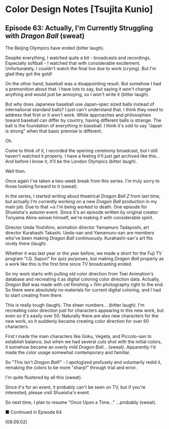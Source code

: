 # Color Design Notes [Tsujita Kunio]

## Episode 63: Actually, I'm Currently Struggling with *Dragon Ball* (sweat)

The Beijing Olympics have ended (bitter laugh).

Despite everything, I watched quite a bit - broadcasts and recordings. Especially softball - I watched that with considerable excitement. Unfortunately, I couldn't watch the final live due to work (crying). But I'm glad they got the gold!

On the other hand, baseball was a disappointing result. But somehow I had a premonition about that. I have lots to say, but saying it won't change anything and would just be annoying, so I won't write it (bitter laugh).

But why does Japanese baseball use Japan-spec sized balls instead of international standard balls? I just can't understand that. I think they need to address that first or it won't work. While approaches and philosophies toward baseball can differ by country, having different balls is strange. The ball is the foundation of everything in baseball. I think it's odd to say "Japan is strong" when that basic premise is different.

Oh.

Come to think of it, I recorded the opening ceremony broadcast, but I still haven't watched it properly. I have a feeling it'll just get archived like this... And before I know it, it'll be the London Olympics (bitter laugh).

Well then.

Once again I've taken a two-week break from this series. I'm truly sorry to those looking forward to it (sweat).

In the series, I started writing about theatrical *Dragon Ball Z* from last time, but actually I'm currently working on a new *Dragon Ball* production in my main job. Due to that +α I'm being worked to death. One episode for Shueisha's autumn event. Since it's an episode written by original creator Toriyama Akira-sensei himself, we're making it with considerable spirit.

Director Ueda Yoshihiro, animation director Yamamuro Tadayoshi, art director Kurahashi Takashi. Ueda-san and Yamamuro-san are members who've been making *Dragon Ball* continuously. Kurahashi-san's art fits nicely there (laugh).

Whether it was last year or the year before, we made a short for the Fuji TV program "I.Q. Sapuri" for quiz purposes, but making *Dragon Ball* properly as a work like this is the first time since TV broadcasting ended.

So my work starts with pulling old color direction from Toei Animation's database and recreating it as digital coloring color direction data. Actually, *Dragon Ball* was made with cel finishing + film photography right to the end. So there were absolutely no materials for current digital coloring, and I had to start creating from there.

This is really tough (laugh). The sheer numbers... (bitter laugh). I'm recreating color direction just for characters appearing in this new work, but even so it's easily over 50. Naturally there are also new characters for the new work, so it suddenly became creating color direction for over 60 characters.

First I made the main characters like Goku, Vegeta, and Piccolo-san to establish balance, but when we had several cuts shot with the initial colors, it somehow became an overly mild *Dragon Ball*... (sweat). Apparently I'd made the color usage somewhat contemporary and familiar.

So "This isn't *Dragon Ball*!" - I apologized profusely and voluntarily redid it, remaking the colors to be more "sharp!" through trial and error.

I'm quite flustered by all this (sweat).

Since it's for an event, it probably can't be seen on TV, but if you're interested, please visit Shueisha's event.

So next time, I plan to resume "Once Upon a Time..." ...probably (sweat).

■ Continued in Episode 64

(08.09.02)